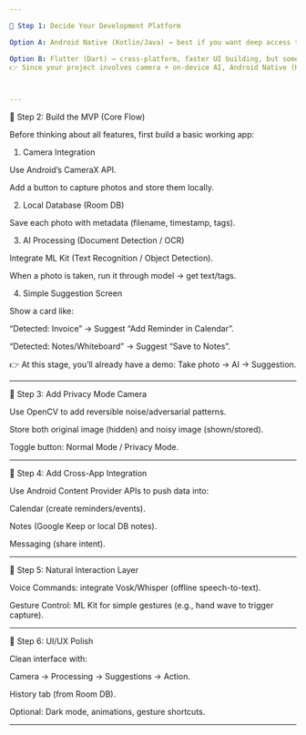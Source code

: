 ```yaml
---

🔹 Step 1: Decide Your Development Platform

Option A: Android Native (Kotlin/Java) → best if you want deep access to camera + system APIs.

Option B: Flutter (Dart) → cross-platform, faster UI building, but some advanced camera/AI features may need native plugins.
👉 Since your project involves camera + on-device AI, Android Native (Kotlin) is safer.



---
```


🔹 Step 2: Build the MVP (Core Flow)

Before thinking about all features, first build a basic working app:

1. Camera Integration

Use Android’s CameraX API.

Add a button to capture photos and store them locally.



2. Local Database (Room DB)

Save each photo with metadata (filename, timestamp, tags).



3. AI Processing (Document Detection / OCR)

Integrate ML Kit (Text Recognition / Object Detection).

When a photo is taken, run it through model → get text/tags.



4. Simple Suggestion Screen

Show a card like:

“Detected: Invoice” → Suggest “Add Reminder in Calendar”.

“Detected: Notes/Whiteboard” → Suggest “Save to Notes”.





👉 At this stage, you’ll already have a demo: Take photo → AI → Suggestion.


---

🔹 Step 3: Add Privacy Mode Camera

Use OpenCV to add reversible noise/adversarial patterns.

Store both original image (hidden) and noisy image (shown/stored).

Toggle button: Normal Mode / Privacy Mode.



---

🔹 Step 4: Add Cross-App Integration

Use Android Content Provider APIs to push data into:

Calendar (create reminders/events).

Notes (Google Keep or local DB notes).

Messaging (share intent).




---

🔹 Step 5: Natural Interaction Layer

Voice Commands: integrate Vosk/Whisper (offline speech-to-text).

Gesture Control: ML Kit for simple gestures (e.g., hand wave to trigger capture).



---

🔹 Step 6: UI/UX Polish

Clean interface with:

Camera → Processing → Suggestions → Action.

History tab (from Room DB).


Optional: Dark mode, animations, gesture shortcuts.



---